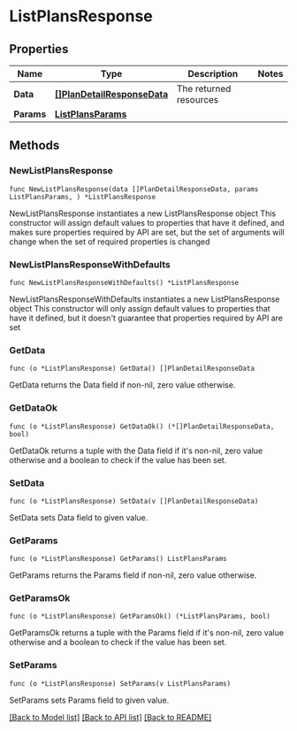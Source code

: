 # ListPlansResponse

## Properties

Name | Type | Description | Notes
------------ | ------------- | ------------- | -------------
**Data** | [**[]PlanDetailResponseData**](PlanDetailResponseData.md) | The returned resources | 
**Params** | [**ListPlansParams**](ListPlansParams.md) |  | 

## Methods

### NewListPlansResponse

`func NewListPlansResponse(data []PlanDetailResponseData, params ListPlansParams, ) *ListPlansResponse`

NewListPlansResponse instantiates a new ListPlansResponse object
This constructor will assign default values to properties that have it defined,
and makes sure properties required by API are set, but the set of arguments
will change when the set of required properties is changed

### NewListPlansResponseWithDefaults

`func NewListPlansResponseWithDefaults() *ListPlansResponse`

NewListPlansResponseWithDefaults instantiates a new ListPlansResponse object
This constructor will only assign default values to properties that have it defined,
but it doesn't guarantee that properties required by API are set

### GetData

`func (o *ListPlansResponse) GetData() []PlanDetailResponseData`

GetData returns the Data field if non-nil, zero value otherwise.

### GetDataOk

`func (o *ListPlansResponse) GetDataOk() (*[]PlanDetailResponseData, bool)`

GetDataOk returns a tuple with the Data field if it's non-nil, zero value otherwise
and a boolean to check if the value has been set.

### SetData

`func (o *ListPlansResponse) SetData(v []PlanDetailResponseData)`

SetData sets Data field to given value.


### GetParams

`func (o *ListPlansResponse) GetParams() ListPlansParams`

GetParams returns the Params field if non-nil, zero value otherwise.

### GetParamsOk

`func (o *ListPlansResponse) GetParamsOk() (*ListPlansParams, bool)`

GetParamsOk returns a tuple with the Params field if it's non-nil, zero value otherwise
and a boolean to check if the value has been set.

### SetParams

`func (o *ListPlansResponse) SetParams(v ListPlansParams)`

SetParams sets Params field to given value.



[[Back to Model list]](../README.md#documentation-for-models) [[Back to API list]](../README.md#documentation-for-api-endpoints) [[Back to README]](../README.md)


